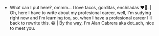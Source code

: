- What can I put here?, ommm... I love tacos, gorditas, enchiladas ❤🌮. | Oh, here I have to write about my profesional career, well, I'm sudying right now and I'm learning too, so, when I have a profesional career I'll back to rewrite this. 😁 | By the way, I'm Alan Cabrera aka dot_ach, nice to meet you.
